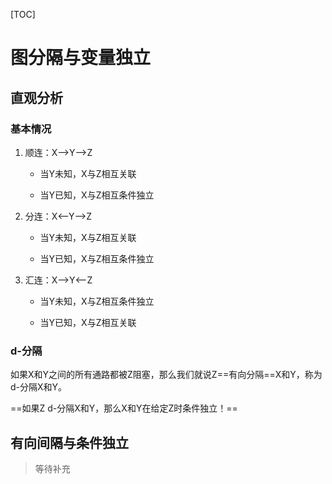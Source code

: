 [TOC]

# 图分隔与变量独立

## 直观分析

### 基本情况

1. 顺连：X——>Y——>Z

   - 当Y未知，X与Z相互关联

   - 当Y已知，X与Z相互条件独立

2. 分连：X<——Y——>Z

   - 当Y未知，X与Z相互关联

   - 当Y已知，X与Z相互条件独立

3. 汇连：X——>Y<——Z

   - 当Y未知，X与Z相互条件独立

   - 当Y已知，X与Z相互关联



### d-分隔

如果X和Y之间的所有通路都被Z阻塞，那么我们就说Z==有向分隔==X和Y，称为d-分隔X和Y。

==如果Z d-分隔X和Y，那么X和Y在给定Z时条件独立！==

## 有向间隔与条件独立

>  等待补充








